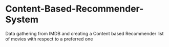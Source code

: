 # Content-Based-Recommender-System
Data gathering from IMDB and creating a Content based Recommender list of movies with respect to a preferred one
